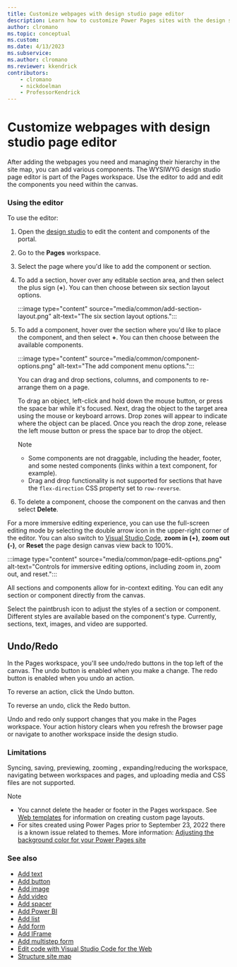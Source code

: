 ```yaml
---
title: Customize webpages with design studio page editor
description: Learn how to customize Power Pages sites with the design studio page editor.
author: clromano
ms.topic: conceptual
ms.custom: 
ms.date: 4/13/2023
ms.subservice:
ms.author: clromano 
ms.reviewer: kkendrick
contributors:
    - clromano
    - nickdoelman
    - ProfessorKendrick
---
```


# Customize webpages with design studio page editor

After adding the webpages you need and managing their hierarchy in the site map, you can add various components. The WYSIWYG design studio page editor is part of the Pages workspace. Use the editor to add and edit the components you need within the canvas.

### Using the editor

To use the editor:

1. Open the [design studio](use-design-studio.md) to edit the content and components of the portal.

1. Go to the **Pages** workspace.

1. Select the page where you'd like to add the component or section.

1. To add a section, hover over any editable section area, and then select the plus sign (**+**). You can then choose between six section layout options.

    :::image type="content" source="media/common/add-section-layout.png" alt-text="The six section layout options.":::

1. To add a component, hover over the section where you'd like to place the component, and then select **+**. You can then choose between the available components.  

    :::image type="content" source="media/common/component-options.png" alt-text="The add component menu options.":::
    
    You can drag and drop sections, columns, and components to re-arrange them on a page.

    To drag an object, left-click and hold down the mouse button, or press the space bar while it's focused. Next, drag the object to the target area using the mouse or keyboard arrows. Drop zones will appear to indicate where the object can be placed. Once you reach the drop zone, release the left mouse button or press the space bar to drop the object.
    
    >[!NOTE]
    > - Some components are not draggable, including the header, footer, and some nested components (links within a text component, for example). 
    > - Drag and drop functionality is not supported for sections that have the ```flex-direction``` CSS property set to ```row-reverse```.

1. To delete a component, choose the component on the canvas and then select **Delete**.

For a more immersive editing experience, you can use the full-screen editing mode by selecting the double arrow icon in the upper-right corner of the editor. You can also switch to [Visual Studio Code](../configure/visual-studio-code-editor.md), **zoom in (+)**,  **zoom out (-)**, or **Reset** the page design canvas view back to 100%.

:::image type="content" source="media/common/page-edit-options.png" alt-text="Controls for immersive editing options, including zoom in, zoom out, and reset.":::

All sections and components allow for in-context editing. You can edit any section or component directly from the canvas.

Select the paintbrush icon to adjust the styles of a section or component. Different styles are available based on the component's type. Currently, sections, text, images, and video are supported.

## Undo/Redo

In the Pages workspace, you'll see undo/redo buttons in the top left of the canvas. The undo button is enabled when you make a change. The redo button is enabled when you undo an action.

To reverse an action, click the Undo button.

To reverse an undo, click the Redo button.

Undo and redo only support changes that you make in the Pages workspace.  Your action history clears when you refresh the browser page or navigate to another workspace inside the design studio.

### Limitations

Syncing, saving, previewing, zooming , expanding/reducing the workspace, navigating between workspaces and pages, and uploading media and CSS files are not supported.

> [!NOTE]
> - You cannot delete the header or footer in the Pages workspace. See [Web templates](../configure/web-templates.md) for information on creating custom page layouts.
> - For sites created using Power Pages prior to September 23, 2022 there is a known issue related to themes. More information: [Adjusting the background color for your Power Pages site](../known-issues.md#adjusting-the-background-color-for-your-power-pages-site)

### See also

- [Add text](add-text.md)
- [Add button](add-button.md)
- [Add image](add-image.md)
- [Add video](add-video.md)
- [Add spacer](add-spacer.md)
- [Add Power BI](add-power-bi.md)
- [Add list](add-list.md)
- [Add form](add-form.md)
- [Add IFrame](add-iframe.md)
- [Add multistep form](multistep-forms.md)
- [Edit code with Visual Studio Code for the Web](../configure/visual-studio-code-editor.md)
- [Structure site map](structure-site.md)
